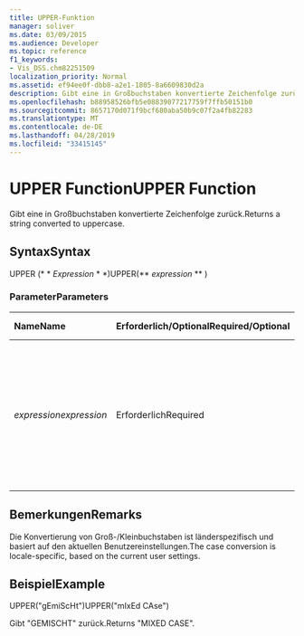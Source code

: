 ```yaml
---
title: UPPER-Funktion
manager: soliver
ms.date: 03/09/2015
ms.audience: Developer
ms.topic: reference
f1_keywords:
- Vis_DSS.chm82251509
localization_priority: Normal
ms.assetid: ef94ee0f-dbb8-a2e1-1805-8a6609830d2a
description: Gibt eine in Großbuchstaben konvertierte Zeichenfolge zurück.
ms.openlocfilehash: b88958526bfb5e08839077217759f7ffb50151b0
ms.sourcegitcommit: 8657170d071f9bcf680aba50b9c07f2a4fb82283
ms.translationtype: MT
ms.contentlocale: de-DE
ms.lasthandoff: 04/28/2019
ms.locfileid: "33415145"
---
```

# <a name="upper-function"></a><span data-ttu-id="36975-103">UPPER Function</span><span class="sxs-lookup"><span data-stu-id="36975-103">UPPER Function</span></span>

<span data-ttu-id="36975-104">Gibt eine in Großbuchstaben konvertierte Zeichenfolge zurück.</span><span class="sxs-lookup"><span data-stu-id="36975-104">Returns a string converted to uppercase.</span></span>
  
## <a name="syntax"></a><span data-ttu-id="36975-105">Syntax</span><span class="sxs-lookup"><span data-stu-id="36975-105">Syntax</span></span>

<span data-ttu-id="36975-106">UPPER (\* \* *Expression* \* \*)</span><span class="sxs-lookup"><span data-stu-id="36975-106">UPPER(\*\* *expression* \*\* )</span></span> 
  
### <a name="parameters"></a><span data-ttu-id="36975-107">Parameter</span><span class="sxs-lookup"><span data-stu-id="36975-107">Parameters</span></span>

|<span data-ttu-id="36975-108">**Name**</span><span class="sxs-lookup"><span data-stu-id="36975-108">**Name**</span></span>|<span data-ttu-id="36975-109">**Erforderlich/Optional**</span><span class="sxs-lookup"><span data-stu-id="36975-109">**Required/Optional**</span></span>|<span data-ttu-id="36975-110">**Datentyp**</span><span class="sxs-lookup"><span data-stu-id="36975-110">**Data Type**</span></span>|<span data-ttu-id="36975-111">**Beschreibung**</span><span class="sxs-lookup"><span data-stu-id="36975-111">**Description**</span></span>|
|:-----|:-----|:-----|:-----|
| <span data-ttu-id="36975-112">_expression_</span><span class="sxs-lookup"><span data-stu-id="36975-112">_expression_</span></span> <br/> |<span data-ttu-id="36975-113">Erforderlich</span><span class="sxs-lookup"><span data-stu-id="36975-113">Required</span></span>  <br/> |<span data-ttu-id="36975-114">**Variiert**</span><span class="sxs-lookup"><span data-stu-id="36975-114">**Varies**</span></span> <br/> | <span data-ttu-id="36975-115">Eine Zeichenfolge, ein Zellbezug oder ein Ausdruck. Das Ergebnis wird in eine Zeichenfolge konvertiert, die anschließend in Großbuchstaben konvertiert wird.</span><span class="sxs-lookup"><span data-stu-id="36975-115">A string, a cell reference, or an expression; the result is converted to a string, which is then converted to uppercase.</span></span>  <br/> |
   
## <a name="remarks"></a><span data-ttu-id="36975-116">Bemerkungen</span><span class="sxs-lookup"><span data-stu-id="36975-116">Remarks</span></span>

<span data-ttu-id="36975-117">Die Konvertierung von Groß-/Kleinbuchstaben ist länderspezifisch und basiert auf den aktuellen Benutzereinstellungen.</span><span class="sxs-lookup"><span data-stu-id="36975-117">The case conversion is locale-specific, based on the current user settings.</span></span> 
  
## <a name="example"></a><span data-ttu-id="36975-118">Beispiel</span><span class="sxs-lookup"><span data-stu-id="36975-118">Example</span></span>

<span data-ttu-id="36975-119">UPPER("gEmiScHt")</span><span class="sxs-lookup"><span data-stu-id="36975-119">UPPER("mIxEd CAse")</span></span> 
  
<span data-ttu-id="36975-120">Gibt "GEMISCHT" zurück.</span><span class="sxs-lookup"><span data-stu-id="36975-120">Returns "MIXED CASE".</span></span> 
  

